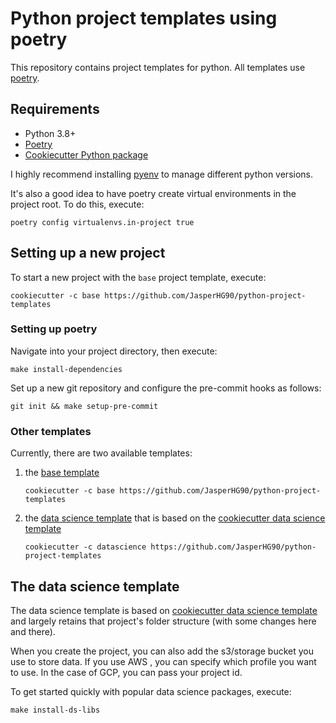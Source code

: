 # Python project templates using poetry

This repository contains project templates for python. All templates use [poetry](https://python-poetry.org/).

## Requirements

- Python 3.8+ 
- [Poetry](https://python-poetry.org/docs/)
- [Cookiecutter Python package](http://cookiecutter.readthedocs.org/en/latest/installation.html) 

I highly recommend installing [pyenv](https://github.com/pyenv/pyenv) to manage different python versions.

It's also a good idea to have poetry create virtual environments in the project root. To do this, execute:

```shell
poetry config virtualenvs.in-project true
```

## Setting up a new project

To start a new project with the `base` project template, execute:

```shell
cookiecutter -c base https://github.com/JasperHG90/python-project-templates
```

### Setting up poetry

Navigate into your project directory, then execute:

```shell
make install-dependencies
```

Set up a new git repository and configure the pre-commit hooks as follows:

```shell
git init && make setup-pre-commit
```

### Other templates

Currently, there are two available templates:

1. the [base template](https://github.com/JasperHG90/python-project-templates)
   
    ```shell
    cookiecutter -c base https://github.com/JasperHG90/python-project-templates
    ```


2. the [data science template](https://github.com/JasperHG90/python-project-templates/datascience) that is based on the
[cookiecutter data science template](https://github.com/drivendata/cookiecutter-data-science)

    ```shell
    cookiecutter -c datascience https://github.com/JasperHG90/python-project-templates
    ```
   
## The data science template

The data science template is based on [cookiecutter data science template](https://github.com/drivendata/cookiecutter-data-science)
and largely retains that project's folder structure (with some changes here and there).

When you create the project, you can also add the s3/storage bucket you use to store data. If you use AWS
, you can specify which profile you want to use. In the case of GCP, you can pass your project id.

To get started quickly with popular data science packages, execute:

```shell
make install-ds-libs
```
